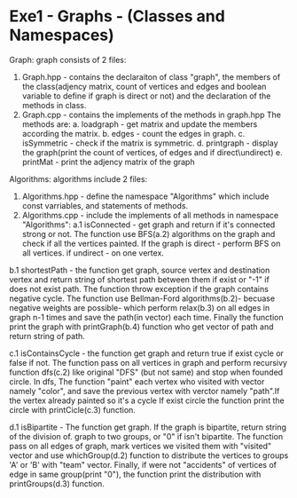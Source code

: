 # Exe1 - Graphs - (Classes and Namespaces)

Graph: graph consists of 2 files: 
1. Graph.hpp - contains the declaraiton of class "graph", the members of the class(adjency matrix, count of vertices and edges and boolean variable to define if graph is direct or not) and the declaration of the methods in class.  
2. Graph.cpp - contains the implements of the methods in graph.hpp 
The methods are:
a. loadgraph - get matrix and update the members according the matrix.
b. edges - count the edges in graph.
c. isSymmetric - check if the matrix is symmetric.
d. printgraph - display the graph(print the count of vertices, of edges and if direct\undirect)
e. printMat - print the adjency matrix of the graph

Algorithms: algorithms include 2 files:
1. Algorithms.hpp - define the namespace "Algorithms" which include const varriables, and statements of methods.
2. Algorithms.cpp - include the implements of all methods in namespace "Algorithms":
a.1 isConnected - get graph and return if it's connected strong or not.
    The function use BFS(a.2) algorithms on the graph and check if all the vertices painted.
    If the graph is direct - perform BFS on all vertices. if undirect - on one vertex.

b.1 shortestPath - the function get graph, source vertex and destination vertex and return string of
    shortest path between them if exist or "-1" if does not exist path.
    The function throw exception if the graph contains negative cycle. 
    The function use Bellman-Ford algorithms(b.2)- becuase negative weights are possible- which perform relax(b.3) on all edges in graph n-1 times and save the path(in vector) each time. 
    Finally the function print the graph with printGraph(b.4) function who get vector of path and return string of path.

c.1 isContainsCycle - the function get graph and return true if exist cycle or false if not.
    The function pass on all vertices in graph and perform recursivy function dfs(c.2) like original "DFS" (but not same) and stop when founded circle.
    In dfs, The function "paint" each vertex who visited with vector namely "color", and save the previous vertex with verctor namely "path".If the vertex already painted so it's a cycle
    If exist circle the function print the circle with printCicle(c.3) function. 

d.1 isBipartite - The function get graph. If the graph is bipartite, return string of the division of.
    graph to two groups, or "0" if isn't bipartite.
    The function pass on all edges of graph, mark vertices we visited them with "visited" vector and use whichGroup(d.2) function to distribute the vertices to groups 'A' or 'B' with "team" vector.
    Finally, if were not "accidents" of vertices of edge in same group(print "0"), the function print the distribution with printGroups(d.3) function. 
    